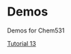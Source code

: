 # Demos
Demos for Chem531

[Tutorial 13](https://chemcompute.org/jupyterhub_internal/hub/user-redirect/git-pull?repo=https%3A%2F%2Fgithub.com%2FChem531Fall2022%2FDemos&urlpath=lab%2Ftree%2FDemos%2FTutorial-13-HarmonicOscillator1D.ipynb&branch=main)
